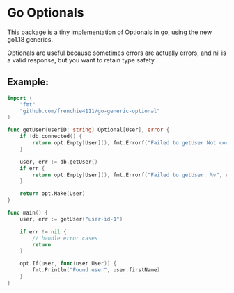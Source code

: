 # Go Optionals

This package is a tiny implementation of Optionals in go, using the new go1.18
generics.

Optionals are useful because sometimes errors are actually errors, and nil is a
valid response, but you want to retain type safety.

## Example:

```go
import (
	"fmt"
	"github.com/frenchie4111/go-generic-optional"
)

func getUser(userID: string) Optional[User], error {
	if !db.connected() {
		return opt.Empty[User](), fmt.Errorf("Failed to getUser Not connected to DB")
	}

	user, err := db.getUser()
	if err {
		return opt.Empty[User](), fmt.Errorf("Failed to getUser: %v", err)
	}

	return opt.Make(User)
}

func main() {
	user, err := getUser("user-id-1")

	if err != nil {
		// handle error cases
		return
	}

	opt.If(user, func(user User)) {
		fmt.Println("Found user", user.firstName)
	}
}
```
